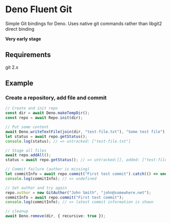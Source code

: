 # Deno Fluent Git

Simple Git bindings for Deno.
Uses native git commands rather than libgit2 direct binding

**Very early stage**

## Requirements
git 2.x

## Example

### Create a repository, add file and commit

```typescript
// Create and init repo
const dir = await Deno.makeTempDir();
const repo = await Repo.init(dir);

// Put some content
await Deno.writeTextFile(join(dir, "test-file.txt"), "Some test file");
let status = await repo.getStatus();
console.log(status); // => untracked: ["test-file.txt"]

// Stage all files
await repo.addAll();
status = await repo.getStatus(); // => untracked:[], added: ["test-file.txt"]

// Commit failure (author is missing)
let commitInfo = await repo.commit("First test commit").catch(() => undefined);
console.log(commitInfo); // => undefined

// Set author and try again
repo.author = new GitAuthor("John Smith", "john@somewhere.net");
commitInfo = await repo.commit("First test commit");
console.log(commitInfo); // => latest commit information is shown

// cleanup
await Deno.remove(dir, { recursive: true });

```